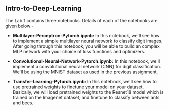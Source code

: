 ## Intro-to-Deep-Learning

The Lab 1 contains three notebooks. Details of each of the notebooks are given below - 

- **Multilayer-Perceptron-Pytorch.ipynb:** In this notebook, we'll see how to implement a simple multilayer neural network to classify digit images. After going through this notebook, you will be able to build an complex MLP network with your choice of loss functions and optimizers. 

- **Convolutional-Neural-Network-Pytorch.ipynb:** In this notebook, we'll implement a convolutional neural network (CNN) for digit classification. We'll be using the MNIST dataset as used in the previous assignment.

- **Transfer-Learning-Pytorch.ipynb:** In this notebook, we'll see how to use pretrained weights to finetune your model on your dataset. Basically, we will load pretrained weights to the Resnet18 model which is trained on the Imagenet dataset, and finetune to classify between ants and bees.